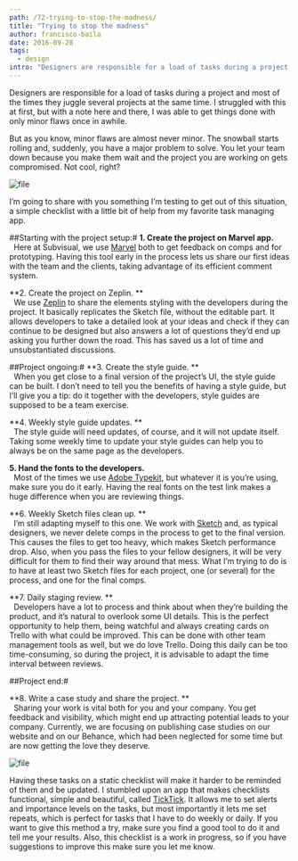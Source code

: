 ```yaml
---
path: /72-trying-to-stop-the-madness/
title: "Trying to stop the madness"
author: francisco-baila
date: 2016-09-28
tags:
  - design
intro: "Designers are responsible for a load of tasks during a project and most of the times they juggle several projects at the same time. I struggled with this at first, but with a note here and there, I was able to get things done with only minor flaws once in awhile."
---
```


Designers are responsible for a load of tasks during a project and most of the times they juggle several projects at the same time. I struggled with this at first, but with a note here and there, I was able to get things done with only minor flaws once in awhile.

But as you know, minor flaws are almost never minor. The snowball starts rolling and, suddenly, you have a major problem to solve. You let your team down because you make them wait and the project you are working on gets compromised. Not cool, right?

![file](https://subvisual.s3.amazonaws.com/blog/post_image/201/original.png)

I’m going to share with you something I’m testing to get out of this situation, a simple checklist with a little bit of help from my favorite task managing app.

##Starting with the project setup:#
**1. Create the project on Marvel app.**<br> 
Here at Subvisual, we use [Marvel](https://marvelapp.com/) both to get feedback on comps and for prototyping. Having this tool early in the process lets us share our first ideas with the team and the clients, taking advantage of its efficient comment system.

**2. Create the project on Zeplin. **<br> 
We use [Zeplin](https://zeplin.io/) to share the elements styling with the developers during the project. It basically replicates the Sketch file, without the editable part. It allows developers to take a detailed look at your ideas and check if they can continue to be designed but also answers a lot of questions they’d end up asking you further down the road. This has saved us a lot of time and unsubstantiated discussions.

##Project ongoing:#
**3. Create the style guide. **<br> 
When you get close to a final version of the project’s UI, the style guide can be built. I don’t need to tell you the benefits of having a style guide, but I’ll give you a tip: do it together with the developers, style guides are supposed to be a team exercise.

**4. Weekly style guide updates. **<br> 
The style guide will need updates, of course, and it will not update itself. Taking some weekly time to update your style guides can help you to always be on the same page as the developers.

**5. Hand the fonts to the developers.**<br> 
Most of the times we use [Adobe Typekit](https://typekit.com/), but whatever it is you’re using, make sure you do it early. Having the real fonts on the test link makes a huge difference when you are reviewing things.

**6. Weekly Sketch files clean up. **<br> 
I’m still adapting myself to this one. We work with [Sketch](https://www.sketchapp.com/) and, as typical designers, we never delete comps in the process to get to the final version. This causes the files to get too heavy, which makes Sketch performance drop. Also, when you pass the files to your fellow designers, it will be very difficult for them to find their way around that mess. What I’m trying to do is to have at least two Sketch files for each project, one (or several) for the process, and one for the final comps.

**7. Daily staging review. **<br> 
Developers have a lot to process and think about when they’re building the product, and it’s natural to overlook some UI details. This is the perfect opportunity to help them, being watchful and always creating cards on Trello with what could be improved. This can be done with other team management tools as well, but we do love Trello. Doing this daily can be too time-consuming, so during the project, it is advisable to adapt the time interval between reviews.

##Project end:#

**8. Write a case study and share the project. **<br> 
Sharing your work is vital both for you and your company. You get feedback and visibility, which might end up attracting potential leads to your company. Currently, we are focusing on publishing case studies on our website and on our Behance, which had been neglected for some time but are now getting the love they deserve.

![file](https://subvisual.s3.amazonaws.com/blog/post_image/198/original.png)

Having these tasks on a static checklist will make it harder to be reminded of them and be updated. I stumbled upon an app that makes checklists functional, simple and beautiful, called [TickTick](https://ticktick.com/). It allows me to set alerts and importance levels on the tasks, but most importantly it lets me set repeats, which is perfect for tasks that I have to do weekly or daily. If you want to give this method a try, make sure you find a good tool to do it and tell me your results. Also, this checklist is a work in progress, so if you have suggestions to improve this make sure you let me know.
